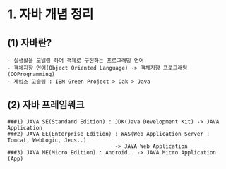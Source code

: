 # 1. 자바 개념 정리

## (1) 자바란?
    - 실생활을 모델링 하여 객체로 구현하는 프로그래밍 언어
	- 객체지향 언어(Object Oriented Language) -> 객체지향 프로그래밍(OOProgramming)
	- 제임스 고슬링 : IBM Green Project > Oak > Java
	
## (2) 자바 프레임워크
	###1) JAVA SE(Standard Edition) : JDK(Java Development Kit) -> JAVA Application
	###2) JAVA EE(Enterprise Edition) : WAS(Web Application Server : Tomcat, WebLogic, Jeus..)
									  -> JAVA Web Application
	###3) JAVA ME(Micro Edition) : Android.. -> JAVA Micro Application (App)